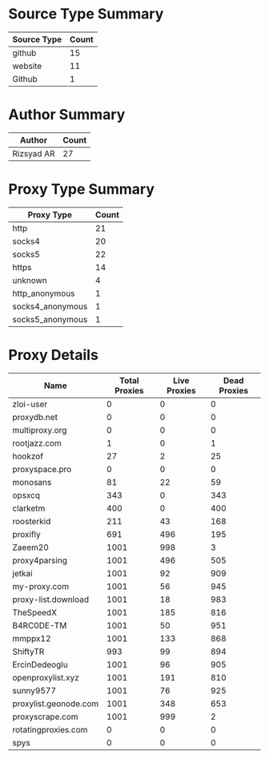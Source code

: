# Source Type Summary

| Source Type | Count |
|-------------|-------|
| github | 15 |
| website | 11 |
| Github | 1 |


# Author Summary

| Author | Count |
|--------|-------|
| Rizsyad AR | 27 |


# Proxy Type Summary

| Proxy Type | Count |
|------------|-------|
| http | 21 |
| socks4 | 20 |
| socks5 | 22 |
| https | 14 |
| unknown | 4 |
| http_anonymous | 1 |
| socks4_anonymous | 1 |
| socks5_anonymous | 1 |


# Proxy Details

| Name | Total Proxies | Live Proxies | Dead Proxies |
|------|---------------|--------------|---------------|
| zloi-user | 0 | 0 | 0 |
| proxydb.net | 0 | 0 | 0 |
| multiproxy.org | 0 | 0 | 0 |
| rootjazz.com | 1 | 0 | 1 |
| hookzof | 27 | 2 | 25 |
| proxyspace.pro | 0 | 0 | 0 |
| monosans | 81 | 22 | 59 |
| opsxcq | 343 | 0 | 343 |
| clarketm | 400 | 0 | 400 |
| roosterkid | 211 | 43 | 168 |
| proxifly | 691 | 496 | 195 |
| Zaeem20 | 1001 | 998 | 3 |
| proxy4parsing | 1001 | 496 | 505 |
| jetkai | 1001 | 92 | 909 |
| my-proxy.com | 1001 | 56 | 945 |
| proxy-list.download | 1001 | 18 | 983 |
| TheSpeedX | 1001 | 185 | 816 |
| B4RC0DE-TM | 1001 | 50 | 951 |
| mmppx12 | 1001 | 133 | 868 |
| ShiftyTR | 993 | 99 | 894 |
| ErcinDedeoglu | 1001 | 96 | 905 |
| openproxylist.xyz | 1001 | 191 | 810 |
| sunny9577 | 1001 | 76 | 925 |
| proxylist.geonode.com | 1001 | 348 | 653 |
| proxyscrape.com | 1001 | 999 | 2 |
| rotatingproxies.com | 0 | 0 | 0 |
| spys | 0 | 0 | 0 |
